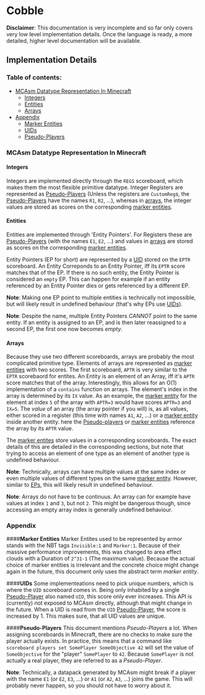 # Cobble

**Disclaimer**: This documentation is very incomplete and so far only covers very low level 
implementation details. Once the language is ready, a more detailed, higher level documentation will be available.


## Implementation Details
### Table of contents:
* [MCAsm Datatype Representation In Minecraft](#rep)
    - [Integers](#rep-integers)
    - [Entities](#rep-entities)
    - [Arrays](#rep-arrays)
* [Appendix](#appendix)
    - [Marker Entities](#marker-entity)
    - [UIDs](#uid)
    - [Pseudo-Players](#pseudo-players)

### <a id=rep></a> MCAsm Datatype Representation In Minecraft
#### <a id=rep-integers></a>**Integers**
Integers are implemented directly through the `REGS` scoreboard, 
which makes them the most flexible primitive datatype.
Integer Registers are represented as [Pseudo-Players](#pseudo-players) 
(Unless the registers are `CustomReg`s, the [Pseudo-Players](#pseudo-players) have the names `R1`, `R2`, ...), whereas
in [arrays](#rep-arrays), the integer values are stored as scores on the corresponding [marker entities](#marker-entity).

#### <a id=rep-entities></a>**Entities**
Entities are implemented through 'Entity Pointers'. For Registers these are 
[Pseudo-Players](#pseudo-players) (with the names `E1`, `E2`, ...) and values in [arrays](#rep-arrays) are 
stored as scores on the corresponding [marker entities](#marker-entity).

Entity Pointers (EP for short) are represented by a [UID](#uid) stored on the `EPTR` scoreboard. 
An Entity Correponds to an Entity Pointer, iff its `EPTR` score matches that of the EP.
If there is no such entity, the Entity Pointer is considered an `empty` EP. This can happen for example
if an entity referenced by an Entity Pointer dies or gets referenced by a different EP.

**Note**: Making one EP point to multiple entities is technically not impossible,
but will likely result in undefined behaviour (that's why EPs use [UIDs](#uid)).

**Note**: Despite the name, multiple Entity Pointers *CANNOT* point to the same entity.
If an entity is assigned to an EP, and is then later reassigned to a second EP, the first
one now becomes *empty*.

#### <a id=rep-arrays></a> **Arrays**
Because they use two different scoreboards, arrays are probably the most complicated primitive type.
Elements of arrays are represented as [marker entities](#marker-entity) with
two scores. The first scoreboard, `APTR` is very similar to the `EPTR` scorebaord for entites.
An Entity is an element of an Array, iff it's `APTR` score matches that of the array. Interestingly,
this allows for an O(1) implementation of a `contains` function on arrays. The element's index in the array
is determined by its `IX` value. As an example, the [marker entity](#marker-entity) for the element at index `5` of the array with `APTR=3` would 
have scores `APTR=3` and `IX=5`.
The *value* of an array (the array pointer if you will) is, as all values, either scored in a register 
(this time with names `A1`, `A2`, ...) or a [marker entity](#marker-entities) inside another entity. here the
[Pseudo-players](#pseudo-players) or [marker entities](#marker-entities) reference the array by its `APTR` value.

The [marker entites](#marker-entites) store values in a corresponding scoreboards. The exact details of this
are detailed in the corresponding sections, but note that trying to access an element of one type as an element of another type
is undefined behaviour.

**Note**: Technically, arrays can have multiple values at the same index or even multiple values of different types on the same [marker entity](#marker-entity). 
However, similar to [EPs](#rep-entites), this will likely result in undefined behaviour.

**Note**: Arrays do not have to be continuus. An array can for example have values at index `1` and `3`, but not `2`.
This might be dangerous though, since accessing an empty array index is generally undefined behaviour.

### <a id=appendix></a> Appendix

####<a id=marker-entity></a>**Marker Entities**
Marker Entites used to be represented by armor stands with the NBT tags `Invisible:1`
and `Marker:1`. Because of their massive performance improvements, this was changed to
area effect clouds with a Duration of `2^31-1` (The maximum value). Because the actual choice of marker
entities is irrelevant and the concrete choice might change again in the future, 
this document only uses the abstract term *marker entity*.

####<a id=uid></a>**UIDs**
Some implementeations need to pick unique numbers, which is where the `UID`
scoreboard comes in. Being only inhabited by a single [Pseudo-Player](#pseudo-players) also named `UID`, this
score only ever increases. This API is (currently) not exposed to MCAsm directly, although 
that might change in the future. When a UID is read from the `UID` [Pseudo-Player](#pseudo-players), 
the score is increased by 1. This makes sure, that all UID values are unique.

####<a id=pseudo-players></a>**Pseudo-Players**
This document mentions *Pseudo-Players* a lot. When assigning scoreboards in Minecraft,
there are no checks to make sure the player actually exists. In practice, this means that
a command like `scoreboard players set SomePlayer SomeObjective 42` will set the value of `SomeObjective`
for the "player" `SomePlayer` to `42`. Because `SomePlayer` is not actually a real player,
they are referred to as a *Pseudo-Player*.

**Note**: Technically, a datapack generated by MCAsm might break if a player with the
name `E1` (or `E2`, `E3`, ...) or `A1` (or `A2`, `A3`, ...) joins the game.
This will probably never happen, so you should not have to worry about it.

